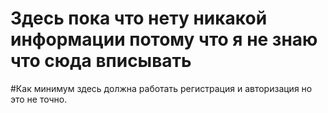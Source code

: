 # Здесь пока что нету никакой информации потому что я не знаю что сюда вписывать

#Как минимум здесь должна работать регистрация и авторизация но это не точно.
